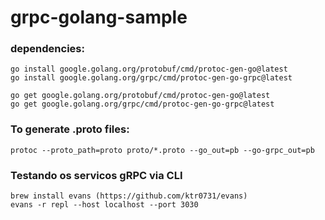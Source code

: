 # grpc-golang-sample

### dependencies:
```
go install google.golang.org/protobuf/cmd/protoc-gen-go@latest
go install google.golang.org/grpc/cmd/protoc-gen-go-grpc@latest

go get google.golang.org/protobuf/cmd/protoc-gen-go@latest
go get google.golang.org/grpc/cmd/protoc-gen-go-grpc@latest
```

### To generate .proto files:
```
protoc --proto_path=proto proto/*.proto --go_out=pb --go-grpc_out=pb
```

### Testando os servicos gRPC via CLI
```
brew install evans (https://github.com/ktr0731/evans)
evans -r repl --host localhost --port 3030
```